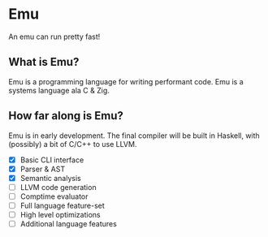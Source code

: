 # Emu
An emu can run pretty fast!
## What is Emu?
Emu is a programming language for writing performant code. Emu is a systems language ala C & Zig.
## How far along is Emu?
Emu is in early development. The final compiler will be built in Haskell, with (possibly) a bit of C/C++ to use LLVM.

- [x] Basic CLI interface
- [x] Parser & AST
- [x] Semantic analysis
- [ ] LLVM code generation
- [ ] Comptime evaluator
- [ ] Full language feature-set
- [ ] High level optimizations
- [ ] Additional language features
